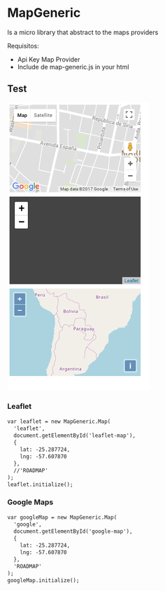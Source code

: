 # MapGeneric
Is a micro library that abstract to the maps providers

Requisitos:
* Api Key Map Provider
* Include de map-generic.js in your html

## Test
<img src="images/providers.png">

### Leaflet
    var leaflet = new MapGeneric.Map(
      'leaflet', 
      document.getElementById('leaflet-map'), 
      {
        lat: -25.287724, 
        lng: -57.607870
      }, 
      //'ROADMAP'
    );
    leaflet.initialize();


### Google Maps
    var googleMap = new MapGeneric.Map(
      'google', 
      document.getElementById('google-map'), 
      {
        lat: -25.287724, 
        lng: -57.607870
      }, 
      'ROADMAP'
    );
    googleMap.initialize();
